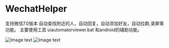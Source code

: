 # WechatHelper


支持微信7.0版本 自动查找附近的人，自动回复，自动添加好友，自动拉群,录屏等功能。
主要使用工具 uiautomatorviewer.bat 和android的辅助功能。

![Image text](https://github.com/loulousky/WechatHelper/blob/master/TIM%E5%9B%BE%E7%89%8720190418092702.png)
![Image text](https://github.com/loulousky/WechatHelper/blob/master/Screenshot_2019-02-11-21-46-00-643_com.tencent.mm.png)
